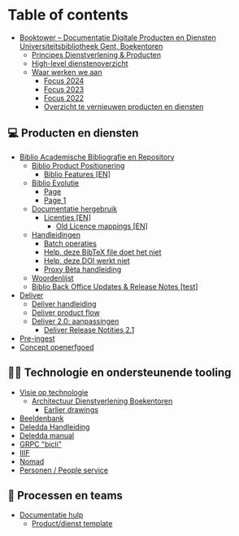 # Table of contents

* [Booktower – Documentatie Digitale Producten en Diensten Universiteitsbibliotheek Gent, Boekentoren](README.md)
  * [Principes Dienstverlening & Producten](documentatie-digitale-producten-en-diensten-boekentoren-universiteitsbibliotheek-gent/principes-dienstverlening-and-producten.md)
  * [High-level dienstenoverzicht](documentatie-digitale-producten-en-diensten-boekentoren-universiteitsbibliotheek-gent/high-level-dienstenoverzicht.md)
  * [Waar werken we aan](documentatie-digitale-producten-en-diensten-boekentoren-universiteitsbibliotheek-gent/waar-werken-we-aan/README.md)
    * [Focus 2024](documentatie-digitale-producten-en-diensten-boekentoren-universiteitsbibliotheek-gent/waar-werken-we-aan/focus-2024.md)
    * [Focus 2023](documentatie-digitale-producten-en-diensten-boekentoren-universiteitsbibliotheek-gent/waar-werken-we-aan/focus-2023.md)
    * [Focus 2022](documentatie-digitale-producten-en-diensten-boekentoren-universiteitsbibliotheek-gent/waar-werken-we-aan/doelen-2022.md)
    * [Overzicht te vernieuwen producten en diensten](documentatie-digitale-producten-en-diensten-boekentoren-universiteitsbibliotheek-gent/waar-werken-we-aan/overzicht-te-vernieuwen-producten-en-diensten.md)

## 💻 Producten en diensten

* [Biblio Academische Bibliografie en Repository](producten-en-diensten/biblio-academische-bibliografie-en-repository/README.md)
  * [Biblio Product Positionering](producten-en-diensten/biblio-academische-bibliografie-en-repository/biblio-product-positionering.md)
    * [Biblio Features \[EN\]](producten-en-diensten/biblio-academische-bibliografie-en-repository/biblio-product-positionering/biblio-features-en.md)
  * [Biblio Evolutie](producten-en-diensten/biblio-academische-bibliografie-en-repository/biblio-evolutie/README.md)
    * [Page](producten-en-diensten/biblio-academische-bibliografie-en-repository/biblio-evolutie/page.md)
    * [Page 1](producten-en-diensten/biblio-academische-bibliografie-en-repository/biblio-evolutie/page-1.md)
  * [Documentatie hergebruik](producten-en-diensten/biblio-academische-bibliografie-en-repository/documentatie-hergebruik/README.md)
    * [Licenties \[EN\]](producten-en-diensten/biblio-academische-bibliografie-en-repository/documentatie-hergebruik/licenties-en/README.md)
      * [Old Licence mappings \[EN\]](producten-en-diensten/biblio-academische-bibliografie-en-repository/documentatie-hergebruik/licenties-en/old-licence-mappings-en.md)
  * [Handleidingen](producten-en-diensten/biblio-academische-bibliografie-en-repository/handleidingen/README.md)
    * [Batch operaties](producten-en-diensten/biblio-academische-bibliografie-en-repository/handleidingen/batch-operaties.md)
    * [Help, deze BibTeX file doet het niet](producten-en-diensten/biblio-academische-bibliografie-en-repository/handleidingen/help-deze-bibtex-file-doet-het-niet.md)
    * [Help, deze DOI werkt niet](producten-en-diensten/biblio-academische-bibliografie-en-repository/handleidingen/help-deze-doi-werkt-niet.md)
    * [Proxy Bèta handleiding](producten-en-diensten/biblio-academische-bibliografie-en-repository/handleidingen/proxy-beta-handleiding.md)
  * [Woordenlijst](producten-en-diensten/biblio-academische-bibliografie-en-repository/woordenlijst.md)
  * [Biblio Back Office Updates & Release Notes \[test\]](producten-en-diensten/biblio-academische-bibliografie-en-repository/biblio-back-office-updates-and-release-notes-test.md)
* [Deliver](producten-en-diensten/deliver/README.md)
  * [Deliver handleiding](producten-en-diensten/deliver/deliver-handleiding.md)
  * [Deliver product flow](producten-en-diensten/deliver/deliver-product-flow.md)
  * [Deliver 2.0: aanpassingen](producten-en-diensten/deliver/deliver-2.0-aanpassingen.md)
    * [Deliver Release Notities 2.1](producten-en-diensten/deliver/deliver-2.0-aanpassingen/deliver-release-notities-2.1.md)
* [Pre-ingest](producten-en-diensten/pre-ingest.md)
* [Concept openerfgoed](producten-en-diensten/concept-openerfgoed.md)

## 🧑‍🚀 Technologie en ondersteunende tooling

* [Visie op technologie](technologie-en-ondersteunende-tooling/visie-op-technologie/README.md)
  * [Architectuur Dienstverlening Boekentoren](technologie-en-ondersteunende-tooling/visie-op-technologie/architectuur-dienstverlening-boekentoren/README.md)
    * [Earlier drawings](technologie-en-ondersteunende-tooling/visie-op-technologie/architectuur-dienstverlening-boekentoren/earlier-drawings.md)
* [Beeldenbank](technologie-en-ondersteunende-tooling/beeldenbank.md)
* [Deledda Handleiding](technologie-en-ondersteunende-tooling/deledda/deledda-handleiding.md)
* [Deledda manual](producten-en-diensten/deledda/README.md)
* [GRPC "bicli"](technologie-en-ondersteunende-tooling/grpc-bicli.md)
* [IIIF](technologie-en-ondersteunende-tooling/iiif.md)
* [Nomad](technologie-en-ondersteunende-tooling/nomad.md)
* [Personen / People service](technologie-en-ondersteunende-tooling/personen-people-service.md)

## 🤝 Processen en teams

* [Documentatie hulp](processen-en-teams/documentatie-hulp/README.md)
  * [Product/dienst template](processen-en-teams/documentatie-hulp/product-dienst-template.md)
